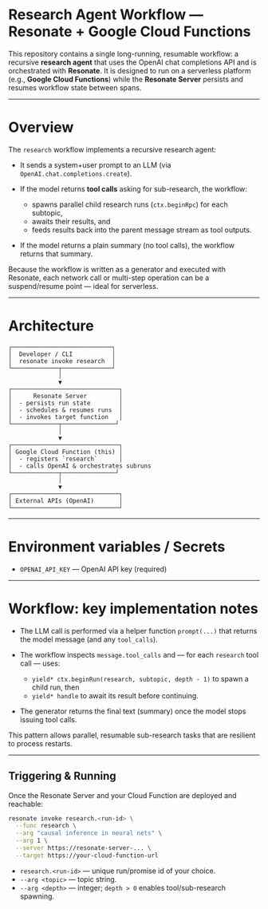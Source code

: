 # Research Agent Workflow — Resonate + Google Cloud Functions

This repository contains a single long-running, resumable workflow: a recursive **research agent** that uses the OpenAI chat completions API and is orchestrated with **Resonate**.
It is designed to run on a serverless platform (e.g., **Google Cloud Functions**) while the **Resonate Server** persists and resumes workflow state between spans.

---

# Overview

The `research` workflow implements a recursive research agent:

* It sends a system+user prompt to an LLM (via `OpenAI.chat.completions.create`).
* If the model returns **tool calls** asking for sub-research, the workflow:

  * spawns parallel child research runs (`ctx.beginRpc`) for each subtopic,
  * awaits their results, and
  * feeds results back into the parent message stream as tool outputs.
* If the model returns a plain summary (no tool calls), the workflow returns that summary.

Because the workflow is written as a generator and executed with Resonate, each network call or multi-step operation can be a suspend/resume point — ideal for serverless.

---

# Architecture

```
┌────────────────────────────┐
│  Developer / CLI           │
│  resonate invoke research  │
└─────────────┬──────────────┘
              │
              ▼
┌──────────────────────────────┐
│      Resonate Server         │
│  - persists run state        │
│  - schedules & resumes runs  │
│  - invokes target function   │
└─────────────┬───────────────┘
              │
              ▼
┌──────────────────────────────┐
│ Google Cloud Function (this) │
│  - registers `research`      │
│  - calls OpenAI & orchestrates subruns
└─────────────┬───────────────┘
              │
              ▼
┌──────────────────────────────┐
│ External APIs (OpenAI)       │
└──────────────────────────────┘
```

---


# Environment variables / Secrets

* `OPENAI_API_KEY` — OpenAI API key (required)

---

# Workflow: key implementation notes

* The LLM call is performed via a helper function `prompt(...)` that returns the model message (and any `tool_calls`).
* The workflow inspects `message.tool_calls` and — for each `research` tool call — uses:

  * `yield* ctx.beginRun(research, subtopic, depth - 1)` to spawn a child run, then
  * `yield* handle` to await its result before continuing.
* The generator returns the final text (summary) once the model stops issuing tool calls.

This pattern allows parallel, resumable sub-research tasks that are resilient to process restarts.

---

## Triggering & Running

Once the Resonate Server and your Cloud Function are deployed and reachable:

```bash
resonate invoke research.<run-id> \
  --func research \
  --arg "causal inference in neural nets" \
  --arg 1 \
  --server https://resonate-server-... \
  --target https://your-cloud-function-url
```

* `research.<run-id>` — unique run/promise id of your choice.
* `--arg <topic>` — topic string.
* `--arg <depth>` — integer; `depth > 0` enables tool/sub-research spawning.
